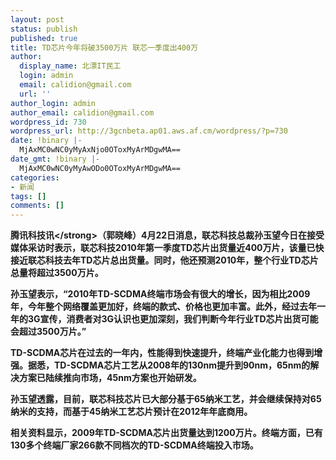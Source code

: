 ```yaml
---
layout: post
status: publish
published: true
title: TD芯片今年将破3500万片 联芯一季度出400万
author:
  display_name: 北漂IT民工
  login: admin
  email: calidion@gmail.com
  url: ''
author_login: admin
author_email: calidion@gmail.com
wordpress_id: 730
wordpress_url: http://3gcnbeta.ap01.aws.af.cm/wordpress/?p=730
date: !binary |-
  MjAxMC0wNC0yMyAxNjo0OToxMyArMDgwMA==
date_gmt: !binary |-
  MjAxMC0wNC0yMyAwODo0OToxMyArMDgwMA==
categories:
- 新闻
tags: []
comments: []
---
```

<p><strong>腾讯科技讯<&#47;strong>（郭晓峰）4月22日消息，联芯科技总裁孙玉望今日在接受媒体采访时表示，联芯科技2010年第一季度TD芯片出货量近400万片，该量已快接近联芯科技去年TD芯片总出货量。同时，他还预测2010年，整个行业TD芯片总量将超过3500万片。</p>
<p>孙玉望表示，&ldquo;2010年TD-SCDMA终端市场会有很大的增长，因为相比2009年，今年整个网络覆盖更加好，终端的款式、价格也更加丰富。此外，经过去年一年的3G宣传，消费者对3G认识也更加深刻，我们判断今年行业TD芯片出货可能会超过3500万片。&rdquo;</p>
<p>TD-SCDMA芯片在过去的一年内，性能得到快速提升，终端产业化能力也得到增强。据悉，TD-SCDMA芯片工艺从2008年的130nm提升到90nm，65nm的解决方案已陆续推向市场，45nm方案也开始研发。</p>
<p>孙玉望透露，目前，联芯科技芯片已大部分基于65纳米工艺，并会继续保持对65纳米的支持，而基于45纳米工艺芯片预计在2012年年底商用。</p>
<p>相关资料显示，2009年TD-SCDMA芯片出货量达到1200万片。终端方面，已有130多个终端厂家266款不同档次的TD-SCDMA终端投入市场。</p>
